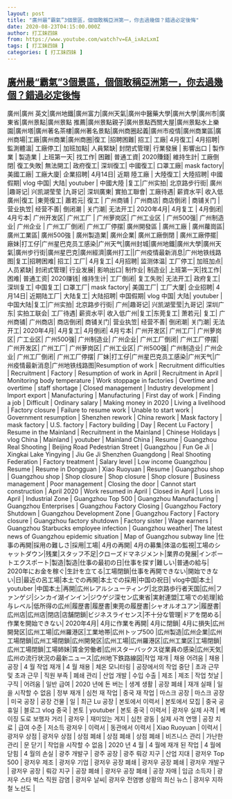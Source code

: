 ```yaml
---
layout: post
title: "廣州最“霸氣”3個景區，個個敢稱亞洲第一，你去過幾個？錯過必定後悔"
date: 2020-08-23T04:15:00.000Z
author: 打工妹四妹
from: https://www.youtube.com/watch?v=EA_ixAzLxmI
tags: [ 打工妹四妹 ]
categories: [ 打工妹四妹 ]
---
```

<!--1598156100000-->
[廣州最“霸氣”3個景區，個個敢稱亞洲第一，你去過幾個？錯過必定後悔](https://www.youtube.com/watch?v=EA_ixAzLxmI)
------

<div>
廣州|廣州 英文|廣州地鐵|廣州富力|廣州天氣|廣州中醫藥大學|廣州大學|廣州市|廣東省|廣州景點|廣州景點 推薦|廣州景點親子|廣州景點西關大屋|廣州景點水上樂園|廣州塔|廣州著名茶樓|廣州著名景點|廣州商圈起義|廣州市疫情|廣州商業區|廣州商場|工廠|廣州商業|廣州商圈|復工 |招聘困難| 招工| 工廠| 4月復工| 4月招聘| 監測體溫| 工廠停工| 加班加點| 人員緊缺| 封閉式管理| 行業發展 | 影響出口 | 製作業 | 製造業 | 上班第一天|  找工作|  困難|  普通工資|  2020賺錢|  維持生計|  工廠倒閉|  復工失敗|  無法開工|  政府復工|  深圳復工|  中國復工|  口罩工廠|  mask factory|  美國工廠|  工廠大廈|  企業招聘|  4月14日|  近期 陸工廠 | 大陸復工|  大陸招聘|  中國假期|  vlog 中国|  大陆|  youtuber | 中國大陸 |复工|广州实拍| 北京路步行街| 廣州 |趣哥记| 兴凯湖莹莹 |九哥记| 深圳廣東| 實拍工聯會| 工廠待遇| 薪資水平| 收入低廣州|復工 |東莞復工| 蕭若元|  復工 | 广州商铺 | 广州商店|  商店倒闭 | 商铺关门 | 营业执笠|  经营不善| 倒闭潮 | 关门潮| 无法开工|  2020年4月| 4月复工 | 4月倒闭|  4月亏本|  广州开发区|  广州工厂 | 广州萝岗区| 广州工业区 | 广州500强|  广州制造业|  广州企业 | 广州工厂倒闭|  广州工厂停摆|  廣州開發區 | 廣州工廠 | 廣州蘿崗區|  廣州工業區|  廣州500強 | 廣州製造業|  廣州企業|  廣州工廠倒閉 | 廣州工廠停擺| 廠妹|打工仔|广州星巴克员工感染|广州天气|廣州封城|廣州地鐵|廣州大學|廣州天氣|廣州步行街|廣州星巴克|廣州經濟|廣州打工||广州疫情最新消息|广州地铁线路图|复工|招聘困难| 招工| 工厂| 4月复工| 4月招聘| 监测体温| 工厂停工| 加班加点| 人员紧缺| 封闭式管理| 行业发展| 影响出口| 制作业| 制造业| 上班第一天|找工作| 困难| 普通工资| 2020赚钱| 维持生计| 工厂倒闭| 复工失败| 无法开工| 政府复工| 深圳复工| 中国复工| 口罩工厂| mask factory| 美国工厂| 工厂大厦| 企业招聘| 4月14日| 近期陆工厂| 大陆复工| 大陆招聘| 中国假期| vlog 中国| 大陆| youtuber | 中国大陆|复工|广州实拍| 北京路步行街| 广州|趣哥记| 兴凯湖莹莹|九哥记| 深圳广东| 实拍工联会| 工厂待遇| 薪资水平| 收入低广州|复工|东莞复工| 萧若元| 复工| 广州商铺| 广州商店| 商店倒闭| 商铺关门| 营业执笠| 经营不善| 倒闭潮| 关门潮| 无法开工| 2020年4月| 4月复工| 4月倒闭| 4月亏本| 广州开发区| 广州工厂| 广州萝岗区| 广工业区| 广州500强| 广州制造业| 广州企业| 广州工厂倒闭| 广州工厂停摆| 广州开发区| 广州工厂| 广州萝岗区| 广州工业区| 广州500强| 广州制造业| 广州企业| 广州工厂倒闭| 广州工厂停摆| 厂妹|打工仔|广州星巴克员工感染|广州天气|广州疫情最新消息|广州地铁线路图|Resumption of work | Recruitment difficulties | Recruitment | Factory | Resumption of work in April | Recruitment in April | Monitoring body temperature | Work stoppage in factories | Overtime and overtime | staff shortage | Closed management | Industry development | Import export | Manufacturing | Manufacturing | First day of work | Finding a job | Difficult | Ordinary salary | Making money in 2020 | Living a livelihood | Factory closure | Failure to resume work | Unable to start work | Government resumption | Shenzhen rework | China rework | Mask factory | mask factory | U.S. factory | Factory building | Day | Recent Lu Factory | Resume in the Mainland | Recruitment in the Mainland | Chinese Holidays | vlog China | Mainland | youtuber | Mainland China | Resume | Guangzhou Real Shooting | Beijing Road Pedestrian Street | Guangzhou | Fun Ge Ji | Xingkai Lake Yingying | Jiu Ge Ji Shenzhen Guangdong | Real Shooting Federation | Factory treatment | Salary level | Low income Guangzhou | Resume | Resume in Dongguan | Xiao Ruoyuan | Resume | Guangzhou shop | Guangzhou shop | Shop closure | Shop closure | Shop closure | Business management | Poor management | Closing the door | Cannot start construction | April 2020 | Work resumed in April | Closed in April | Loss in April | Industrial Zone | Guangzhou Top 500 | Guangzhou Manufacturing | Guangzhou Enterprises | Guangzhou Factory Closing | Guangzhou Factory Shutdown | Guangzhou Development Zone | Guangzhou Factory | Factory closure | Guangzhou factory shutdown | Factory sister | Wage earners | Guangzhou Starbucks employee infection | Guangzhou weather| The latest news of Guangzhou epidemic situation | Map of Guangzhou subway line |仕事の再開|採用の難しさ|採用|工場| 4月の再開| 4月の募集|体温の監視|工場のシャットダウン|残業|スタッフ不足|クローズドマネジメント|業界の発展|インポートエクスポート|製造|製造|仕事の最初の日|仕事を探す|難しい|普通の給与| 2020年にお金を稼ぐ|生計を立てる|工場閉鎖|仕事を再開できない|開始できない|日|最近の呂工場|本土での再開|本土での採用|中国の祝日| vlog中国|本土| youtuber |中国本土|再開|広州レアルシューティング|北京路歩行者天国|広州|ファンゲジ|シンカイ湖インイン|ジウゲジ深セン広東省|実射連盟|工場での処理|給与レベル|低所得の広州|履歴書|履歴書|東莞の履歴書|シャオルオユアン|履歴書|広州店|広州店|閉店|店舗閉鎖|ビジネスライセンス|不十分な管理|ドアを閉める|作業を開始できない| 2020年4月| 4月に作業を再開| 4月に閉鎖| 4月に損失|広州開発区|広州工場|広州羅港区|工業地帯|広州トップ500 |広州製造|広州企業|広州工場閉鎖|広州工場閉鎖|広州開発区|広州工場|広州羅港区|広州工業区|工場閉鎖|広州工場閉鎖|工場姉妹|賃金労働者|広州スターバックス従業員の感染|広州天気|広州の流行状況の最新ニュース|広州地下鉄路線図|작업 재개 | 채용 어려움 | 채용 | 공장 | 4 월 작업 재개 | 4 월 채용 | 체온 모니터링 | 공장에서의 작업 중단 | 초과 근무 및 초과 근무 | 직원 부족 | 폐쇄 관리 | 산업 개발 | 수입 수출 | 제조 | 제조 | 작업 첫날 | 구직 | 어려움 | 일반 급여 | 2020 년에 돈 버는 | 생계 생활 | 공장 폐쇄 | 재개 실패 | 일을 시작할 수 없음 | 정부 재개 | 심천 재 작업 | 중국 재 작업 | 마스크 공장 | 마스크 공장 | 미국 공장 | 공장 건물 | 일 | 최근 Lu 공장 | 본토에서 이력서 | 본토에서 모집 | 중국 공휴일 | 블로그 vlog 중국 | 본토 | youtuber | 본토 중국 | 이력서 | 광저우 실제 사격 | 베이징 도로 보행자 거리 | 광저우 | 재미있는 게지 | 심천 광동 | 실제 사격 연맹 | 공장 치료 | 급여 수준 | 저소득 광저우 | 이력서 | 동관에서 이력서 | Xiao Ruoyuan | 이력서 | 광저우 상점 | 광저우 상점 | 상점 폐쇄 | 상점 폐쇄 | 상점 폐쇄 | 비즈니스 관리 | 가난한 관리 | 문 닫기 | 작업을 시작할 수 없음 | 2020 년 4 월 | 4 월에 재개 된 작업 | 4 월에 닫힘 | 4 월의 손실 | 광주 개발구 | 광주 공장 | 광주 뤄강 지구 | 산업 지대 | 광저우 Top 500 | 광저우 제조 | 광저우 기업 | 광저우 공장 폐쇄 | 광저우 공장 폐쇄 | 광저우 개발구 | 광저우 공장 | 뤄강 지구 | 공장 폐쇄 | 광저우 공장 폐쇄 | 공장 자매 | 임금 소득자 | 광저우 스타 벅스 직원 감염 | 광저우 날씨| 광저우 전염병 상황의 최신 뉴스 | 광저우 지하철 노선도 |
</div>
